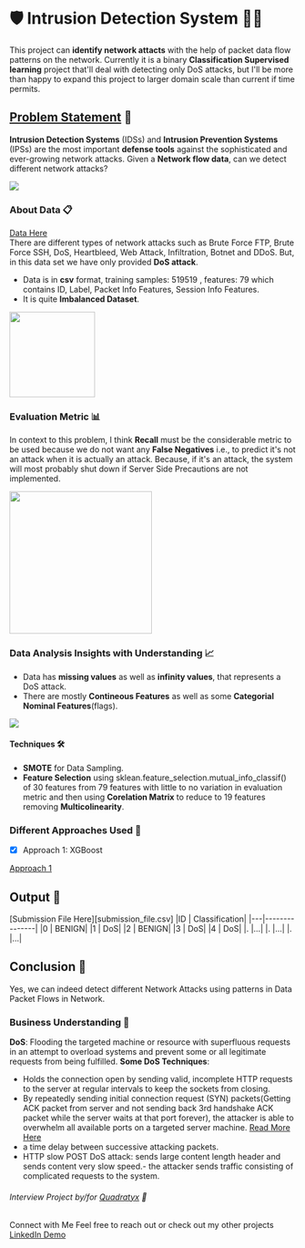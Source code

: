 # 🛡️ Intrusion Detection System 🕵️‍♂️
This project can **identify network attacts** with the help of packet data flow patterns on the network. Currently it is a binary **Classification Supervised learning** project that'll deal with detecting only DoS attacks, but I'll be more than happy to expand this project to larger domain scale than current if time permits.

## [Problem Statement](Problem-Statement.txt) 🎯
**Intrusion Detection Systems** (IDSs) and **Intrusion Prevention Systems** (IPSs) are the most important **defense tools** against the sophisticated and ever-growing network attacks. Given a **Network flow data**, can we detect different network attacks?

<img src='Graphics/IDS.png'/>

### About Data 📋
[Data Here](https://drive.google.com/drive/folders/1jME_jU3uq_wwKvdBoN7Eao6Ks8rq_PJC?usp=sharing)    
There are different types of network attacks such as Brute Force FTP, Brute Force SSH, DoS, Heartbleed, Web Attack, Infiltration, Botnet and DDoS. But, in this data set we have only provided **DoS attack**.
- Data is in **csv** format, training samples: 519519 , features: 79 which contains ID, Label, Packet Info Features, Session Info Features.
- It is quite **Imbalanced Dataset**.
<img src='Graphics/Unbalanced-Data.png' width=150/>

### Evaluation Metric 📊
In context to this problem, I think **Recall** must be the considerable metric to be used because we do not want any **False Negatives** i.e., to predict it's not an attack when it is actually an attack. Because, if it's an attack, the system will most probably shut down if Server Side Precautions are not implemented.

<img src='Graphics/Confusion-Matrix.png' width=250/>

### Data Analysis Insights with Understanding 📈
- Data has **missing values** as well as **infinity values**, that represents a DoS attack.
- There are mostly **Contineous Features** as well as some **Categorial Nominal Features**(flags).
<img src='Graphics/Eda.gif'/>
   
#### Techniques 🛠️
- **SMOTE** for Data Sampling.
- **Feature Selection** using sklean.feature_selection.mutual_info_classif() of 30 features from 79 features with little to no variation in evaluation metric and then using **Corelation Matrix** to reduce to 19 features removing **Multicolinearity**.


### Different Approaches Used 🔄
- [X] Approach 1: XGBoost

[Approach 1](Notebooks/ids.ipynb)

## Output 📄
[Submission File Here][submission_file.csv]
|ID | Classification|
|---|---------------|
|0	|	BENIGN|
|1	|	DoS|
|2	|	BENIGN|
|3  |	DoS|
|4  |	DoS|
|.  |...|
|.  |...|
|.  |...|


## Conclusion 📝

Yes, we can indeed detect different Network Attacks using patterns in Data Packet Flows in Network.


### Business Understanding 💼
**DoS**: Flooding the targeted machine or resource with superfluous requests in an attempt to overload systems and prevent some or all legitimate requests from being fulfilled.
**Some DoS Techniques**:
- Holds the connection open by sending valid, incomplete HTTP requests to the server at regular intervals to keep the sockets from closing.
- By repeatedly sending initial connection request (SYN) packets(Getting ACK packet from server and not sending back 3rd handshake ACK packet while the server waits at that port forever), the attacker is able to overwhelm all available ports on a targeted server machine. [Read More Here](https://www.cloudflare.com/learning/ddos/syn-flood-ddos-attack/)
- a time delay between successive attacking packets.
- HTTP slow POST DoS attack: sends large content length header and sends content very slow speed.- the attacker sends traffic consisting of complicated requests to the system.

###### Interview Project by/for [Quadratyx](https://quadratyx.com) 🤝



Connect with Me
Feel free to reach out or check out my other projects
[LinkedIn Demo](https://www.linkedin.com/feed/update/urn:li:activity:7233173120717643776/)
